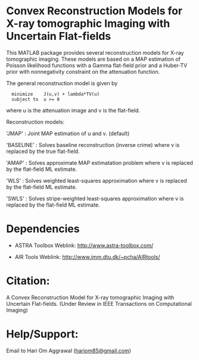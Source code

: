 # Convex Reconstruction Models for X-ray tomographic Imaging with Uncertain Flat-fields

This MATLAB package provides several reconstruction models for X-ray tomographic imaging. These models are based on a MAP estimation of Poisson likelihood functions with a Gamma flat-field prior and a Huber-TV prior with nonnegativity constraint on the attenuation function.

The general reconstruction model is given by

```
  minimize    J(u,v) + lambda*TV(u)
  subject to  u >= 0 
```

where u is the attenuation image and v is the flat-field.

Reconstruction models:

'JMAP'     : Joint MAP estimation of u and v. (default)

'BASELINE' : Solves baseline reconstruction (inverse crime) where v is replaced by the true flat-field.

'AMAP'     : Solves approximate MAP estimatation problem where v is replaced by the flat-field ML estimate.

'WLS'      : Solves weighted least-squares approximation where v is replaced by the flat-field ML estimate.

'SWLS'     : Solves stripe-weighted least-squares approximation where v is replaced by the flat-field ML estimate.

# Dependencies
* ASTRA Toolbox Weblink: http://www.astra-toolbox.com/

* AIR Tools Weblink: http://www.imm.dtu.dk/~pcha/AIRtools/

# Citation:
A Convex Reconstruction Model for X-ray tomographic Imaging with Uncertain Flat-fields. (Under Review in IEEE Transactions on Computational Imaging)

# Help/Support:
Email to Hari Om Aggrawal (hariom85@gmail.com)


